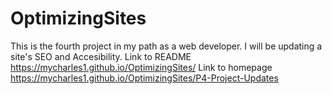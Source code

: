 # OptimizingSites
This is the fourth project in my path as a web developer. I will be updating a site's SEO and Accesibility.
Link to README https://mycharles1.github.io/OptimizingSites/
Link to homepage https://mycharles1.github.io/OptimizingSites/P4-Project-Updates
